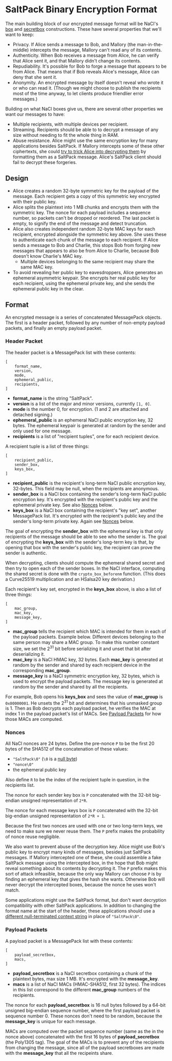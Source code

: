 # SaltPack Binary Encryption Format

The main building block of our encrypted message format will be NaCl's
[box](http://nacl.cr.yp.to/box.html) and
[secretbox](http://nacl.cr.yp.to/secretbox.html) constructions. These have
several properties that we'll want to keep:
- Privacy. If Alice sends a message to Bob, and Mallory (the man-in-the-middle)
  intercepts the message, Mallory can't read any of its contents.
- Authenticity. When Bob receives a message from Alice, he can verify that
  Alice sent it, and that Mallory didn't change its contents.
- Repudiability. It's possible for Bob to forge a message that appears to be
  from Alice. That means that if Bob reveals Alice's message, Alice can deny
  that she sent it.
- Anonymity. An encrypted message by itself doesn't reveal who wrote it or who
  can read it. (Though we might choose to publish the recipients most of the
  time anyway, to let clients produce friendlier error messages.)

Building on what NaCl boxes give us, there are several other properties we want
our messages to have:
- Multiple recipients, with multiple devices per recipient.
- Streaming. Recipients should be able to to decrypt a message of any size
  without needing to fit the whole thing in RAM.
- Abuse resistance. Alice might use the same encryption key for many
  applications besides SaltPack. If Mallory intercepts some of these other
  ciphertexts, she could [try to trick Alice into decrypting
  them](https://blog.sandstorm.io/news/2015-05-01-is-that-ascii-or-protobuf.html)
  by formatting them as a SaltPack message. Alice's SaltPack client should fail
  to decrypt these forgeries.

## Design

- Alice creates a random 32-byte symmetric key for the payload of the message.
  Each recipient gets a copy of this symmetric key encrypted with their public
  key.
- Alice splits the plaintext into 1 MB chunks and encrypts them with the
  symmetric key. The nonce for each payload includes a sequence number, so
  packets can't be dropped or reordered. The last packet is empty, to signify
  the end of the message and detect truncation.
- Alice also creates independent random 32-byte MAC keys for each recipient,
  encrypted alongside the symmetric key above. She uses these to authenticate
  each chunk of the message to each recipient. If Alice sends a message to Bob
  and Charlie, this stops Bob from forging new messages that appears to also be
  from Alice to Charlie, because Bob doesn't know Charlie's MAC key.
  - Multiple devices belonging to the same recipient may share the same MAC
    key.
- To avoid revealing her public key to eavesdroppers, Alice generates an
  ephemeral asymmetric keypair. She encrypts her real public key for each
  recipient, using the ephemeral private key, and she sends the ephemeral
  public key in the clear.

## Format

An encrypted message is a series of concatenated MessagePack objects. The first
is a header packet, followed by any number of non-empty payload packets, and
finally an empty payload packet.

### Header Packet
The header packet is a MessagePack list with these contents:

```
[
    format_name,
    version,
    mode,
    ephemeral_public,
    recipients,
]
```

- **format_name** is the string "SaltPack".
- **version** is a list of the major and minor versions, currently `[1, 0]`.
- **mode** is the number 0, for encryption. (1 and 2 are attached and detached
  signing.)
- **ephemeral_public** is an ephemeral NaCl public encryption key, 32 bytes.
  The ephemeral keypair is generated at random by the sender and only used for
  one message.
- **recipients** is a list of "recipient tuples", one for each recipient
  device.

A recipient tuple is a list of three things:

```
[
    recipient_public,
    sender_box,
    keys_box,
]
```

- **recipient_public** is the recipient's long-term NaCl public encryption key,
  32-bytes. This field may be null, when the recipients are anonymous.
- **sender_box** is a NaCl box containing the sender's long-term NaCl public
  encryption key. It's encrypted with the recipient's public key and the
  ephemeral private key. See also [Nonces](#nonces) below.
- **keys_box** is a NaCl box containing the recipient's "key set", another
  MessagePack list. It's encrypted with the recipient's public key and the
  sender's long-term private key. Again see [Nonces](#nonces) below.

The goal of encrypting the **sender_box** with the ephemeral key is that only
recipients of the message should be able to see who the sender is. The goal of
encrypting the **keys_box** with the sender's long-term key is that, by opening
that box with the sender's public key, the recipient can prove the sender is
authentic.

When decrypting, clients should compute the ephemeral shared secret and then
try to open each of the sender boxes. In the NaCl interface, computing the
shared secret is done with the `crypto_box_beforenm` function. (This does a
Curve25519 multiplication and an HSalsa20 key derivation.)

Each recipient's key set, encrypted in the **keys_box** above, is also a list
of three things:

```
[
    mac_group,
    mac_key,
    message_key,
]
```

- **mac_group** tells the recipient which MAC is intended for them in each of
  the payload packets. Example below. Different devices belonging to the same
  person may share a MAC group. To make this number constant size, we set the
  2<sup>31</sup> bit before serializing it and unset that bit after
  deserializing it.
- **mac_key** is a NaCl HMAC key, 32 bytes. Each **mac_key** is generated at
  random by the sender and shared by each recipient device in the corresponding
  **mac_group**.
- **message_key** is a NaCl symmetric encryption key, 32 bytes, which is used
  to encrypt the payload packets. The message key is generated at random by the
  sender and shared by all the recipients.

For example, Bob opens his **keys_box** and sees the value of **mac_group** is
`0x80000001`. He unsets the 2<sup>31</sup> bit and determines that his unmasked
group is 1. Then as Bob decrypts each payload packet, he verifies the MAC at
index 1 in the payload packet's list of MACs. See [Payload
Packets](#payload-packets) for how those MACs are computed.

### Nonces

All NaCl nonces are 24 bytes. Define the pre-nonce `P` to be the first 20 bytes
of the SHA512 of the concatenation of these values:
- `"SaltPack\0"` (`\0` is a [null
  byte](https://www.ietf.org/mail-archive/web/tls/current/msg14734.html))
- `"nonce\0"`
- the ephemeral public key

Also define `R` to be the index of the recipient tuple in question, in the
recipients list.

The nonce for each sender key box is `P` concatenated with the 32-bit
big-endian unsigned representation of `2*R`.

The nonce for each message keys box is `P` concatenated with the 32-bit
big-endian unsigned representation of `2*R + 1`.

Because the first two nonces are used with one or two long-term keys, we need
to make sure we never reuse them. The `P` prefix makes the probability of nonce
reuse negligible.

We also want to prevent abuse of the decryption key. Alice might use Bob's
public key to encrypt many kinds of messages, besides just SaltPack messages.
If Mallory intercepted one of these, she could assemble a fake SaltPack message
using the intercepted box, in the hope that Bob might reveal something about
its contents by decrypting it. The `P` prefix makes this sort of attack
infeasible, because the only way Mallory can choose `P` is by finding an
ephemeral key that gives the hash she wants. Otherwise Bob will never decrypt
the intercepted boxes, because the nonce he uses won't match.

Some applications might use the SaltPack format, but don't want decryption
compatibility with other SaltPack applications. In addition to changing the
format name at the start of the header, these applications should use a
[different null-terminated context
string](https://www.ietf.org/mail-archive/web/tls/current/msg14734.html) in
place of `"SaltPack\0"`.

### Payload Packets
A payload packet is a MessagePack list with these contents:

```
[
    payload_secretbox,
    macs,
]
```

- **payload_secretbox** is a NaCl secretbox containing a chunk of the plaintext
  bytes, max size 1 MB. It's encrypted with the **message_key**.
- **macs** is a list of NaCl MACs (HMAC-SHA512, first 32 bytes). The indices in
  this list correspond to the different **mac_group** numbers of the
  recipients.

The nonce for each **payload_secretbox** is 16 null bytes followed by a 64-bit
unsigned big-endian sequence number, where the first payload packet is sequence
number 0. These nonces don't need to be random, because the **message_key** is
unique for each message.

MACs are computed over the packet sequence number (same as the in the nonce
above) concatenated with the first 16 bytes of **payload_secretbox** (the
Poly1305 tag). The goal of the MACs is to prevent any of the recipients from
changing the message, since all of the payload secretboxes are made with the
**message_key** that all the recipeints share.
